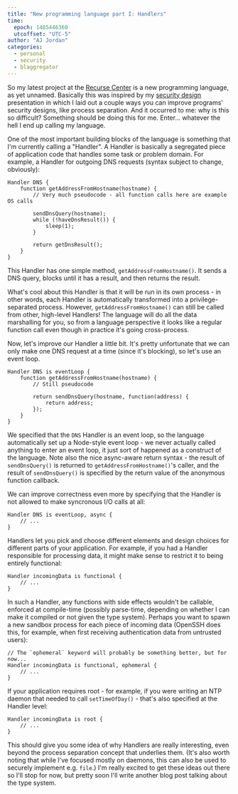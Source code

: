 ```yaml
---
title: "New programming language part I: Handlers"
time:
  epoch: 1485446360
  utcoffset: "UTC-5"
author: "AJ Jordan"
categories:
  - personal
  - security
  - blaggregator
---
```


So my latest project at the [Recurse Center][] is a new programming language, as yet unnamed. Basically this was inspired by my [security design][] presentation in which I laid out a couple ways you can improve programs' security designs, like process separation. And it occurred to me: why is this so difficult? Something should be doing this for me. Enter... whatever the hell I end up calling my language.

One of the most important building blocks of the language is something that I'm currently calling a "Handler". A Handler is basically a segregated piece of application code that handles some task or problem domain. For example, a Handler for outgoing DNS requests (syntax subject to change, obviously):

	Handler DNS {
		function getAddressFromHostname(hostname) {
			// Very much pseudocode - all function calls here are example OS calls

			sendDnsQuery(hostname);
			while (!haveDnsResult()) {
				sleep(1);
			}
			
			return getDnsResult();
		}
	}

This Handler has one simple method, `getAddressFromHostname()`. It sends a DNS query, blocks until it has a result, and then returns the result.

What's cool about this Handler is that it will be run in its own process - in other words, each Handler is automatically transformed into a privilege-separated process. However, `getAddressFromHostname()` can still be called from other, high-level Handlers! The language will do all the data marshalling for you, so from a language perspective it looks like a regular function call even though in practice it's going cross-process.

Now, let's improve our Handler a little bit. It's pretty unfortunate that we can only make one DNS request at a time (since it's blocking), so let's use an event loop.

	Handler DNS is eventLoop {
		function getAddressFromHostname(hostname) {
			// Still pseudocode

			return sendDnsQuery(hostname, function(address) {
				return address;
			});
		}
	}

We specified that the `DNS` Handler is an event loop, so the language automatically set up a Node-style event loop - we never actually called anything to enter an event loop, it just sort of happened as a construct of the language. Note also the nice async-aware return syntax - the result of `sendDnsQuery()` is returned to `getAddressFromHostname()`'s caller, and the result of `sendDnsQuery()` is specified by the return value of the anonymous function callback.

We can improve correctness even more by specifying that the Handler is not allowed to make syncronous I/O calls at all:

	Handler DNS is eventLoop, async {
		// ...
	}

Handlers let you pick and choose different elements and design choices for different parts of your application. For example, if you had a Handler responsible for processing data, it might make sense to restrict it to being entirely functional:

	Handler incomingData is functional {
		// ...
	}

In such a Handler, any functions with side effects wouldn't be callable, enforced at compile-time (possibly parse-time, depending on whether I can make it compiled or not given the type system). Perhaps you want to spawn a new sandbox process for each piece of incoming data (OpenSSH does this, for example, when first receiving authentication data from untrusted users):

	// The `ephemeral` keyword will probably be something better, but for now...
	Handler incomingData is functional, ephemeral {
		// ...
	}

If your application requires root - for example, if you were writing an NTP daemon that needed to call `setTimeOfDay()` - that's also specified at the Handler level:

	Handler incomingData is root {
		// ...
	}

This should give you some idea of why Handlers are really interesting, even beyond the process separation concept that underlies them. (It's also worth noting that while I've focused mostly on daemons, this can also be used to securely implement e.g. `file`.) I'm really excited to get these ideas out there so I'll stop for now, but pretty soon I'll write another blog post talking about the type system.

 [Recurse Center]: https://recurse.com
 [security design]: https://strugee.net/presentation-security-design
